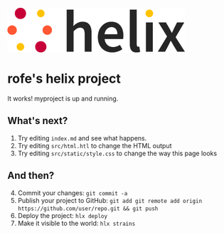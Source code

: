 <!--
  ~ Licensed to the Apache Software Foundation (ASF) under one or more
  ~ contributor license agreements.  See the NOTICE file distributed with
  ~ this work for additional information regarding copyright ownership.
  ~ The ASF licenses this file to You under the Apache License, Version 2.0
  ~ (the "License"); you may not use this file except in compliance with
  ~ the License.  You may obtain a copy of the License at
  ~
  ~      http://www.apache.org/licenses/LICENSE-2.0
  ~
  ~ Unless required by applicable law or agreed to in writing, software
  ~ distributed under the License is distributed on an "AS IS" BASIS,
  ~ WITHOUT WARRANTIES OR CONDITIONS OF ANY KIND, either express or implied.
  ~ See the License for the specific language governing permissions and
  ~ limitations under the License.
  -->
![helix-logo](./helix_logo.png)

# rofe's helix project

It works! myproject is up and running.

## What's next?

1. Try editing `index.md` and see what happens.
2. Try editing `src/html.htl` to change the HTML output
3. Try editing `src/static/style.css` to change the way this page looks

## And then?

4. Commit your changes: `git commit -a`
5. Publish your project to GitHub: `git add git remote add origin https://github.com/user/repo.git && git push`
6. Deploy the project: `hlx deploy`
7. Make it visible to the world: `hlx strains`
